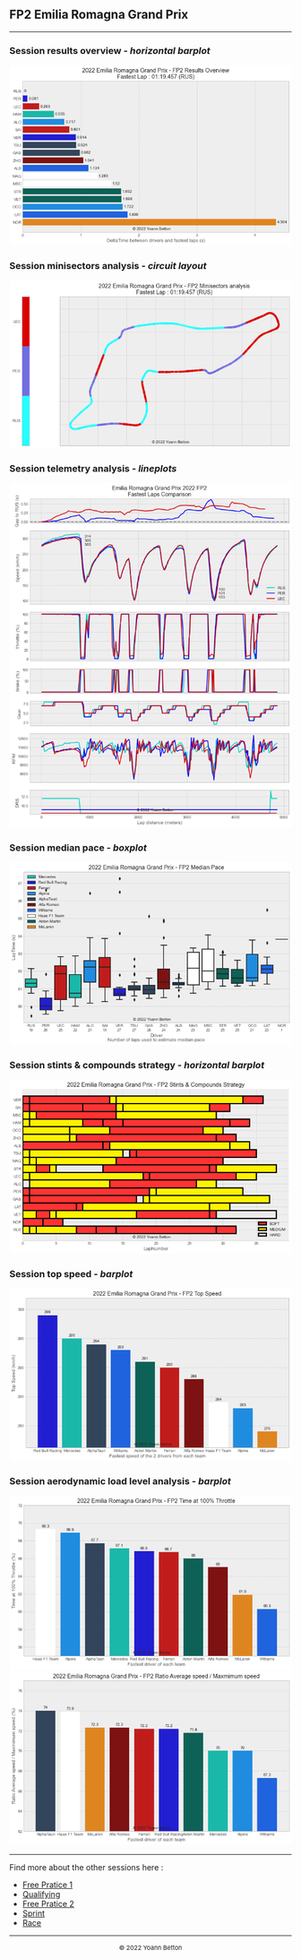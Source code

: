 ## FP2 Emilia Romagna Grand Prix

---

### Session results overview - *horizontal barplot*

<img src="/output/2022-04-24_Emilia_Romagna_Grand_Prix/fp2_results_overview_white.png?raw=true"/>

### Session minisectors analysis - *circuit layout*

<img src="/output/2022-04-24_Emilia_Romagna_Grand_Prix/fp2_minisectors_analysis_white.png?raw=true"/>

### Session telemetry analysis - *lineplots*

<img src="/output/2022-04-24_Emilia_Romagna_Grand_Prix/fp2_telemetry_analysis_white.png?raw=true"/>

### Session median pace - *boxplot*

<img src="/output/2022-04-24_Emilia_Romagna_Grand_Prix/fp2_median_pace_white.png?raw=true"/>

### Session stints & compounds strategy - *horizontal barplot*

<img src="/output/2022-04-24_Emilia_Romagna_Grand_Prix/fp2_stints_compounds_stategy_white.png?raw=true"/>

### Session top speed - *barplot*

<img src="/output/2022-04-24_Emilia_Romagna_Grand_Prix/topspeed_fp2_white.png?raw=true"/>

### Session aerodynamic load level analysis - *barplot*

<img src="/output/2022-04-24_Emilia_Romagna_Grand_Prix/fp2_maximum_throttle_white.png?raw=true"/>

<img src="/output/2022-04-24_Emilia_Romagna_Grand_Prix/fp2_speed_ratio_white.png?raw=true"/>

--- 

Find more about the other sessions here :
  - [Free Pratice 1](/page/FP1/2022-04-24_Emilia_Romagna_Grand_Prix)
  - [Qualifying](/page/Qualifying/2022-04-24_Emilia_Romagna_Grand_Prix) 
  - [Free Pratice 2](/page/FP2/2022-04-24_Emilia_Romagna_Grand_Prix)
  - [Sprint](/page/Sprint/2022-04-24_Emilia_Romagna_Grand_Prix)
  - [Race](/page/Race/2022-04-24_Emilia_Romagna_Grand_Prix)

---

<div style="text-align: center">
  <p style="font-size:11px">&copy; 2022 Yoann Betton</p>
</div>

<!-- ---

<p style="font-size:11px">Page generated from <a href="https://github.com/yoannbtn/yoannbtn.github.io">github.com/yoannbtn</a>.</p> -->